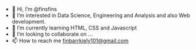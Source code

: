 - 👋 Hi, I’m @finsfins
- 👀 I’m interested in Data Science, Engineering and Analysis and also Web development.
- 🌱 I’m currently learning HTML, CSS and Javascript
- 💞️ I’m looking to collaborate on ...
- 📫 How to reach me finbarrkiely101@gmail.com

<!---
finsfins/finsfins is a ✨ special ✨ repository because its `README.md` (this file) appears on your GitHub profile.
You can click the Preview link to take a look at your changes.
--->
